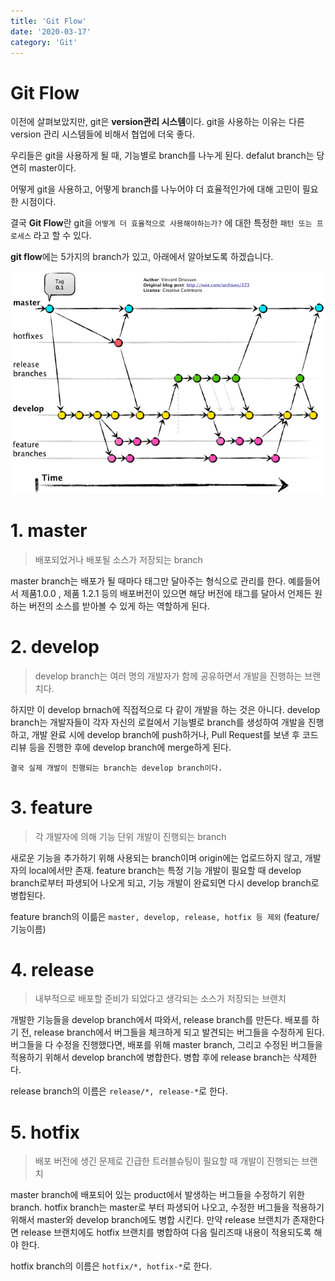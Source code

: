 ```yaml
---
title: 'Git Flow'
date: '2020-03-17'
category: 'Git'
---
```


# Git Flow

이전에 살펴보았지만, git은 **version관리 시스템**이다.
git을 사용하는 이유는 다른 version 관리 시스템들에 비해서 협업에 더욱 좋다.

우리들은 git을 사용하게 될 때, 기능별로 branch를 나누게 된다. defalut branch는 당연히 master이다.

어떻게 git을 사용하고, 어떻게 branch를 나누어야 더 효율적인가에 대해 고민이 필요한 시점이다.

결국 **Git Flow**란 git을 `어떻게 더 효율적으로 사용해야하는가?` 에 대한 특정한 `패턴 또는 프로세스` 라고 할 수 있다.

**git flow**에는 5가지의 branch가 있고, 아래에서 알아보도록 하겠습니다.

![](./gitflow.png)

# 1. master

> 배포되었거나 배포될 소스가 저장되는 branch

master branch는 배포가 될 때마다 태그만 달아주는 형식으로 관리를 한다.
예를들어서 제품1.0.0 , 제품 1.2.1 등의 배포버전이 있으면 해당 버전에 태그를 달아서 언제든 원하는 버전의 소스를 받아볼 수 있게 하는 역할하게 된다.

# 2. develop

> develop branch는 여러 명의 개발자가 함께 공유하면서 개발을 진행하는 브랜치다.

하지만 이 develop brnach에 직접적으로 다 같이 개발을 하는 것은 아니다. develop branch는 개발자들이 각자 자신의 로컬에서 기능별로 branch를 생성하여 개발을 진행하고, 개발 완료 시에 develop branch에 push하거나, Pull Request를 보낸 후 코드 리뷰 등을 진행한 후에 develop branch에 merge하게 된다.

`결국 실제 개발이 진행되는 branch는 develop branch이다.`

# 3. feature

> 각 개발자에 의해 기능 단위 개발이 진행되는 branch

새로운 기능을 추가하기 위해 사용되는 branch이며 origin에는 업로드하지 않고, 개발자의 local에서만 존재.
feature branch는 특정 기능 개발이 필요할 때 develop branch로부터 파생되어 나오게 되고, 기능 개발이 완료되면 다시 develop branch로 병합된다.

feature branch의 이륾은 `master, develop, release, hotfix 등 제외`
(feature/기능이름)

# 4. release

> 내부적으로 배포할 준비가 되었다고 생각되는 소스가 저장되는 브랜치

개발한 기능들을 develop branch에서 따와서, release branch를 만든다. 배포를 하기 전, release branch에서 버그들을 체크하게 되고 발견되는 버그들을 수정하게 된다. 버그들을 다 수정을 진행했다면, 배포를 위해 master branch, 그리고 수정된 버그들을 적용하기 위해서 develop branch에 병합한다. 병합 후에 release branch는 삭제한다.

release branch의 이름은 `release/*, release-*`로 한다.

# 5. hotfix

> 배포 버전에 생긴 문제로 긴급한 트러블슈팅이 필요할 때 개발이 진행되는 브랜치

master branch에 배포되어 있는 product에서 발생하는 버그들을 수정하기 위한 branch. hotfix branch는 master로 부터 파생되어 나오고, 수정한 버그들을 적용하기 위해서 master와 develop branch에도 병합 시킨다.
만약 release 브랜치가 존재한다면 release 브랜치에도 hotfix 브랜치를 병합하여 다음 릴리즈때 내용이 적용되도록 해야 한다.

hotfix branch의 이름은 `hotfix/*, hotfix-*`로 한다.
